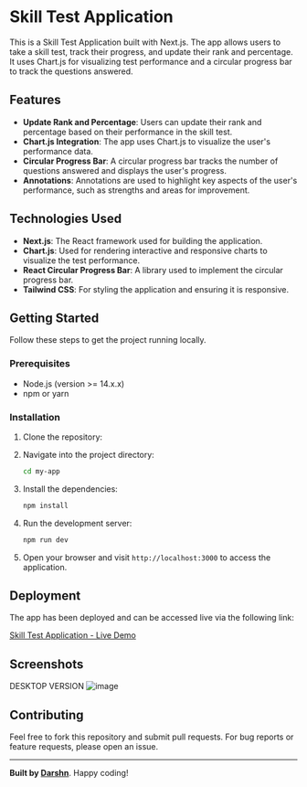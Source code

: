 # Skill Test Application

This is a Skill Test Application built with Next.js. The app allows users to take a skill test, track their progress, and update their rank and percentage. It uses Chart.js for visualizing test performance and a circular progress bar to track the questions answered.

## Features

- **Update Rank and Percentage**: Users can update their rank and percentage based on their performance in the skill test.
- **Chart.js Integration**: The app uses Chart.js to visualize the user's performance data.
- **Circular Progress Bar**: A circular progress bar tracks the number of questions answered and displays the user's progress.
- **Annotations**: Annotations are used to highlight key aspects of the user's performance, such as strengths and areas for improvement.

## Technologies Used

- **Next.js**: The React framework used for building the application.
- **Chart.js**: Used for rendering interactive and responsive charts to visualize the test performance.
- **React Circular Progress Bar**: A library used to implement the circular progress bar.
- **Tailwind CSS**: For styling the application and ensuring it is responsive.

## Getting Started

Follow these steps to get the project running locally.

### Prerequisites

- Node.js (version >= 14.x.x)
- npm or yarn

### Installation

1. Clone the repository:

2. Navigate into the project directory:

   ```bash
   cd my-app
   ```

3. Install the dependencies:

   ```bash
   npm install
   ```

4. Run the development server:

   ```bash
   npm run dev
   ```

5. Open your browser and visit `http://localhost:3000` to access the application.

## Deployment

The app has been deployed and can be accessed live via the following link:

[Skill Test Application - Live Demo](https://what-bytes-nu.vercel.app/)

## Screenshots
DESKTOP VERSION
![image](https://github.com/user-attachments/assets/73a8c256-19b7-4e6d-b363-084b7cb0dc17)


## Contributing

Feel free to fork this repository and submit pull requests. For bug reports or feature requests, please open an issue.

---

**Built by [Darshn](https://github.com/Darshan7573)**. Happy coding!
